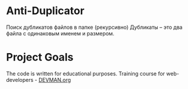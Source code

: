 # Anti-Duplicator

Поиск дубликатов файлов в папке (рекурсивно)
Дубликаты – это два файла с одинаковым именем и размером.

# Project Goals

The code is written for educational purposes. Training course for web-developers - [DEVMAN.org](https://devman.org)
